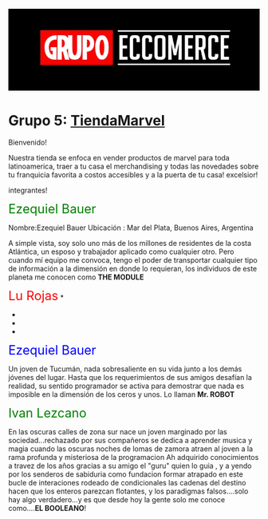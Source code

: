 

![](Imagenes/Readme.jpg)


# Grupo 5: [TiendaMarvel][website]

Bienvenido!

Nuestra tienda se enfoca en vender productos de marvel para toda latinoamerica, traer a tu casa el merchandising y todas las novedades sobre tu franquicia favorita a costos accesibles y a la puerta de tu casa! excelsior!



integrantes!


<span style="font-size:25px;color:Green">Ezequiel Bauer</span>

Nombre:Ezequiel Bauer
Ubicación : Mar del Plata, Buenos Aires, Argentina

A simple vista, soy solo uno más de los millones de residentes de la costa Atlántica, un esposo y trabajador aplicado como cualquier otro. Pero cuando mí equipo me convoca, tengo el poder de transportar cualquier tipo de información a la dimensión en donde lo requieran, los individuos de este planeta me conocen como **THE MODULE**


<span style="font-size:25px;color:red">Lu Rojas</span>
*

*

*

*

<span style="font-size:25px;color:Blue">Ezequiel Bauer</span>

Un joven de Tucumán, nada sobresaliente en su vida junto a los demás jóvenes del lugar. Hasta que los requerimientos de sus amigos desafían la realidad, su sentido programador se activa para demostrar que nada es imposible en la dimensión de los ceros y unos. Lo llaman **Mr. ROBOT**



<span style="font-size:25px;color:Green">Ivan Lezcano</span>

En las oscuras calles de zona sur nace un joven marginado por las sociedad...rechazado por sus compañeros se dedica a aprender musica y magia cuando las oscuras noches de lomas de zamora atraen al joven a la rama profunda y misteriosa de la programacion
Ah adquirido conocimientos a travez de los años gracias a su amigo el "guru" quien lo guia , y a yendo por los senderos de sabiduria como fundacion formar
atrapado en este bucle de interaciones rodeado de condicionales las cadenas del destino hacen que los enteros parezcan flotantes, y los paradigmas falsos....solo hay algo verdadero...y es que desde hoy la gente solo me conoce como....**EL BOOLEANO**!













[website]:https://tienda-marvel-la.netlify.app/
